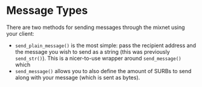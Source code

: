 # Message Types
There are two methods for sending messages through the mixnet using your client:
* `send_plain_message()` is the most simple: pass the recipient address and the message you wish to send as a string (this was previously `send_str()`). This is a nicer-to-use wrapper around `send_message()` which
* `send_message()` allows you to also define the amount of SURBs to send along with your message (which is sent as bytes).
